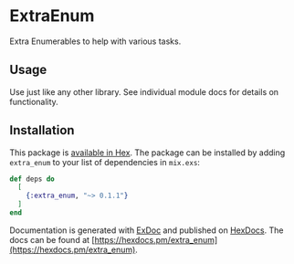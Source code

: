 # ExtraEnum

Extra Enumerables to help with various tasks.

## Usage

Use just like any other library.  See individual module docs for details on
functionality.

## Installation

This package is [available in Hex](https://hex.pm/packages/extra_enum). The
package can be installed by adding `extra_enum` to your list of dependencies in
`mix.exs`:

```elixir
def deps do
  [
    {:extra_enum, "~> 0.1.1"}
  ]
end
```

Documentation is generated with [ExDoc](https://github.com/elixir-lang/ex_doc)
and published on [HexDocs](https://hexdocs.pm). The docs can
be found at [https://hexdocs.pm/extra_enum](https://hexdocs.pm/extra_enum).

